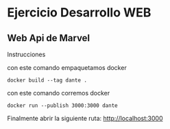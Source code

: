 # Ejercicio Desarrollo WEB

## Web Api de Marvel

Instrucciones

con este comando empaquetamos docker
```
docker build --tag dante .
```

con este comando corremos docker

```
docker run --publish 3000:3000 dante
```
Finalmente abrir la siguiente ruta:
[http://localhost:3000](http://localhost:3000)
